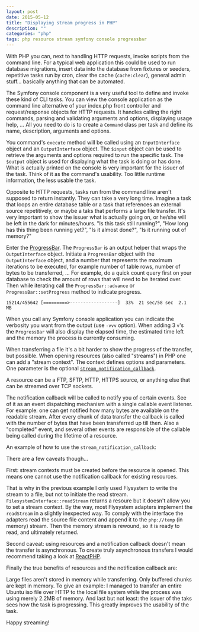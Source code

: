 ```yaml
---
layout: post
date: 2015-05-12
title: "Displaying stream progress in PHP"
description: ""
categories: "php"
tags: php resource stream symfony console progressbar
---
```


With PHP you can, next to handling HTTP requests, invoke scripts from the command line. For a typical web application this could be used to run database migrations, insert data into the database from fixtures or seeders, repetitive tasks run by cron, clear the cache (`cache:clear`), general admin stuff... basically anything that can be automated.

The Symfony console component is a very useful tool to define and invoke these kind of CLI tasks. You can view the console application as the command line alternative of your index.php front controller and request/response objects for HTTP requests. It handles calling the right commands, parsing and validating arguments and options, displaying usage help, ... All you need to do is to create a `Command` class per task and define its name, description, arguments and options.

You command's `execute` method will be called using an `InputInterface` object and an `OutputInterface` object. The `$input` object can be used to retrieve the arguments and options required to run the specific task. The `$output` object is used for displaying what the task is doing or has done. What is actually printed on the console is very important for the issuer of the task. Think of it as the command's usability. Too little runtime information, the less usable the task.

Opposite to HTTP requests, tasks run from the command line aren't supposed to return instantly. They can take a very long time. Imagine a task that loops an entire database table or a task that references an external source repetitively, or maybe a taks that performs a large file transfer. It's very important to show the issuer what is actually going on, or he/she will be left in the dark for minutes/hours. "Is this task still running?", "How long has this thing been running yet?", "Is it almost done?", "Is it running out of memory?"

Enter the [ProgressBar](http://symfony.com/doc/current/components/console/helpers/progressbar.html). The `ProgressBar` is an output helper that wraps the `OutputInterface` object. Initiate a `ProgressBar` object with the `OutputInterface` object, and a number that represents the maximum iterations to be executed, for example number of table rows, number of bytes to be transferred, ... For example, do a quick count query first on your database to check the amount of rows that will need to be iterated over. Then while iterating call the `ProgressBar::advance` or `ProgressBar::setProgress` method to indicate progress.

```
15214/455642 [=========>------------------]  33%  21 sec/58 sec  2.1 MB
```

When you call any Symfony console application you can indicate the verbosity you want from the output (use `-vvv` option). When adding 3 `v`'s the `ProgressBar` will also display the elapsed time, the estimated time left and the memory the process is currently consuming.

When transferring a file it's a bit harder to show the progress of the transfer, but possible. When opening resources (also called "streams") in PHP one can add a "stream context". The context defines options and parameters. One parameter is the optional [`stream_notification_callback`](http://php.net/manual/en/function.stream-notification-callback.php).

<script src="https://gist.github.com/hannesvdvreken/89cc4e7326c7e077b9e9.js"></script>

A resource can be a FTP, SFTP, HTTP, HTTPS source, or anything else that can be streamed over TCP sockets.

The notification callback will be called to notify you of certain events. See of it as an event dispatching mechanism with a single callable event listener. For example: one can get notified how many bytes are available on the readable stream. After every chunk of data transfer the callback is called with the number of bytes that have been transferred up till then. Also a "completed" event, and several other events are responsible of the callable being called during the lifetime of a resource. 

An example of how to use the `stream_notification_callback`:

<script src="https://gist.github.com/hannesvdvreken/4e20b9f9569f3d5c6245.js"></script>

There are a few caveats though...

First: stream contexts must be created before the resource is opened. This means one cannot use the notification callback for existing resources.

That is why in the previous example I only used Flysystem to write the stream to a file, but not to initiate the read stream. `FilesystemInterface::readStream` returns a resoure but it doesn't allow you to set a stream context.
By the way, most Flysystem adapters implement the `readStream` in a slightly inexpected way. To comply with the interface the adapters read the source file content and append it to the `php://temp` (in memory) stream. Then the memory stream is rewound, so it is ready to read, and ultimately returned.

Second caveat: using resources and a notification callback doesn't mean the transfer is asynchronous. To create truly asynchronous transfers I would recommend taking a look at [ReactPHP](http://reactphp.org/).

Finally the true benefits of resources and the notification callback are:

Large files aren't stored in memory while transferring. Only buffered chunks are kept in memory. To give an example: I managed to transfer an entire Ubuntu iso file over HTTP to the local file system while the process was using merely 2.2MB of memory. And last but not least: the issuer of the taks sees how the task is progressing. This greatly improves the usability of the task.

Happy streaming!
